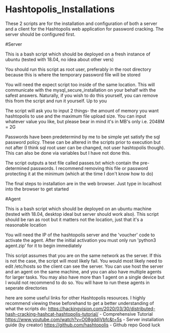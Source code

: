 # Hashtopolis_Installations

These 2 scripts are for the installation and configuration of both a server and a client for the Hashtopolis web application for
password cracking. The server should be configured first.

#Server

This is a bash script which should be deployed on a fresh instance of ubuntu (tested with 18.04,
no idea about other vers)

You should run this script as root user, preferably in the root directory because this is where 
the temporary password file will be stored

You will need the expect script too inside of the same location. This will communicate with the
mysql_secure_installation on your behalf with the safest answers. Naturally, if you wish to do this yourself,
you can remove this from the script and run it yourself. Up to you

The script will ask you to input 2 things- the amount of memory you want hashtopolis to use and the
maximum file upload size. You can input whatever value you like, but please bear in mind it's in MB's only
i.e. 2048M = 2G

Passwords have been predetermind by me to be simple yet satisfy the sql password policy. These can be altered
in the scripts prior to execution but not after (I think sql root user can be changed, not user hashtopolis 
though). This can also be done via variables but I have not done this.

The script outputs a text file called passes.txt which contain the pre-determined passwords. I recommend 
removing this file or password protecting it at the minimum (which at the time I don't know how to do) 

The final steps to installation are in the web browser. Just type in localhost into the browser to get started

#Agent

This is a bash script which should be deployed on an ubuntu machine (tested with 18.04,
desktop ideal but server should work also). This script should be ran as root but it
matters not the location, just that it's a reasonable location

You will need the IP of the hashtopolis server and the 'voucher' code to activate the agent. After
the initial activation you must only run 'python3 agent.zip' for it to begin immediately

This script assumes that you are on the same network as the server. If this is not the case, 
the script will most likely fail. You would most likely need to edit /etc/hosts so the client 
can see the server. You can use host the server and an agent on the same machine, and you can also have
multiple agents for larger tasks. You may also have more than 1 agent on a single device but I would
not recommend to do so. You will have to run these agents in seperate directories

here are some useful links for other Hashtopolis resources. I highly recommend viewing these beforehand
to get a better understanding of what the scripts do:
https://hackingvision.com/2020/03/30/distributed-hash-cracking-hashcat-hashtopolis-tutorial/ - Comprehensive Tutorial
https://www.youtube.com/watch?v=O08gddjVbfc&t=5s - Server installation guide (by creator)
https://github.com/hashtopolis - Github repo
Good luck

